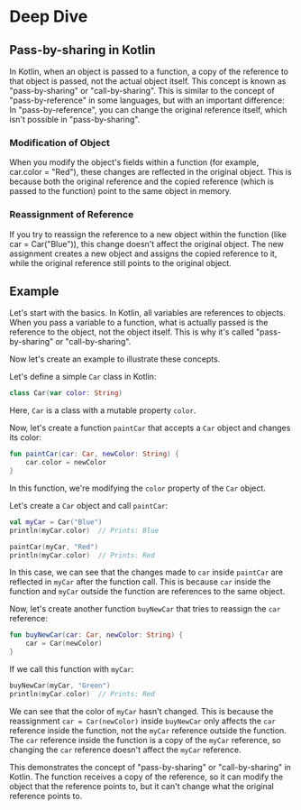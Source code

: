 # Deep Dive

## Pass-by-sharing in Kotlin

In Kotlin, when an object is passed to a function, a copy of the reference to that object is passed, not the actual object itself. This concept is known as "pass-by-sharing" or "call-by-sharing". This is similar to the concept of "pass-by-reference" in some languages, but with an important difference: In "pass-by-reference", you can change the original reference itself, which isn't possible in "pass-by-sharing".

### Modification of Object

When you modify the object's fields within a function (for example, car.color = "Red"), these changes are reflected in the original object. This is because both the original reference and the copied reference (which is passed to the function) point to the same object in memory.

### Reassignment of Reference

If you try to reassign the reference to a new object within the function (like car = Car("Blue")), this change doesn't affect the original object. The new assignment creates a new object and assigns the copied reference to it, while the original reference still points to the original object.

## Example

Let's start with the basics. In Kotlin, all variables are references to objects. When you pass a variable to a function, what is actually passed is the reference to the object, not the object itself. This is why it's called "pass-by-sharing" or "call-by-sharing".

Now let's create an example to illustrate these concepts.

Let's define a simple `Car` class in Kotlin:

```kotlin title="Main.kt"
class Car(var color: String)
```

Here, `Car` is a class with a mutable property `color`.

Now, let's create a function `paintCar` that accepts a `Car` object and changes its color:

```kotlin title="Main.kt"
fun paintCar(car: Car, newColor: String) {
    car.color = newColor
}
```

In this function, we're modifying the `color` property of the `Car` object.

Let's create a `Car` object and call `paintCar`:

```kotlin title="Main.kt"
val myCar = Car("Blue")
println(myCar.color)  // Prints: Blue

paintCar(myCar, "Red")
println(myCar.color)  // Prints: Red
```

In this case, we can see that the changes made to `car` inside `paintCar` are reflected in `myCar` after the function call. This is because `car` inside the function and `myCar` outside the function are references to the same object.

Now, let's create another function `buyNewCar` that tries to reassign the `car` reference:

```kotlin title="Main.kt"
fun buyNewCar(car: Car, newColor: String) {
    car = Car(newColor)
}
```

If we call this function with `myCar`:

```kotlin title="Main.kt"
buyNewCar(myCar, "Green")
println(myCar.color)  // Prints: Red
```

We can see that the color of `myCar` hasn't changed. This is because the reassignment `car = Car(newColor)` inside `buyNewCar` only affects the `car` reference inside the function, not the `myCar` reference outside the function. The `car` reference inside the function is a copy of the `myCar` reference, so changing the `car` reference doesn't affect the `myCar` reference.

This demonstrates the concept of "pass-by-sharing" or "call-by-sharing" in Kotlin. The function receives a copy of the reference, so it can modify the object that the reference points to, but it can't change what the original reference points to.

